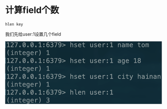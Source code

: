 # 计算field个数

```text
hlen key
```

我们先给user:1设置几个field

![](../../.gitbook/assets/image%20%2847%29.png)

